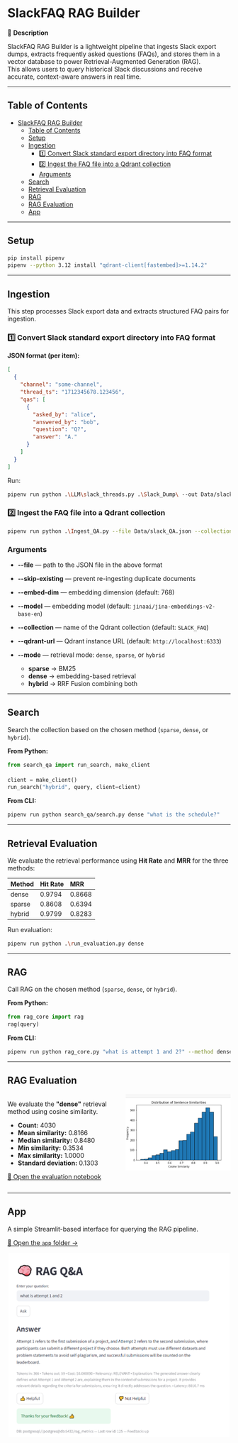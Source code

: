 # SlackFAQ RAG Builder

📝 **Description**

SlackFAQ RAG Builder is a lightweight pipeline that ingests Slack export dumps, extracts frequently asked questions (FAQs), and stores them in a vector database to power Retrieval-Augmented Generation (RAG).  
This allows users to query historical Slack discussions and receive accurate, context-aware answers in real time.

---

## Table of Contents
- [SlackFAQ RAG Builder](#slackfaq-rag-builder)
  - [Table of Contents](#table-of-contents)
  - [Setup](#setup)
  - [Ingestion](#ingestion)
    - [1️⃣ Convert Slack standard export directory into FAQ format](#1️⃣-convert-slack-standard-export-directory-into-faq-format)
    - [2️⃣ Ingest the FAQ file into a Qdrant collection](#2️⃣-ingest-the-faq-file-into-a-qdrant-collection)
    - [Arguments](#arguments)
  - [Search](#search)
  - [Retrieval Evaluation](#retrieval-evaluation)
  - [RAG](#rag)
  - [RAG Evaluation](#rag-evaluation)
  - [App](#app)

---

## Setup

```bash
pip install pipenv
pipenv --python 3.12 install "qdrant-client[fastembed]>=1.14.2"

```


---

## Ingestion

This step processes Slack export data and extracts structured FAQ pairs for ingestion.

### 1️⃣ Convert Slack standard export directory into FAQ format

**JSON format (per item):**
```json
[
  {
    "channel": "some-channel",
    "thread_ts": "1712345678.123456",
    "qas": [
      {
        "asked_by": "alice",
        "answered_by": "bob",
        "question": "Q?",
        "answer": "A."
      }
    ]
  }
]
```

Run:
```bash
pipenv run python .\LLM\slack_threads.py .\Slack_Dump\ --out Data/slack_QA.json --extract
```

### 2️⃣ Ingest the FAQ file into a Qdrant collection

```bash
pipenv run python .\Ingest_QA.py --file Data/slack_QA.json --collection slack_dense --mode dense --skip-existing
```

### Arguments
- **--file** — path to the JSON file in the above format  
- **--skip-existing** — prevent re-ingesting duplicate documents  
- **--embed-dim** — embedding dimension (default: 768)  
- **--model** — embedding model (default: `jinaai/jina-embeddings-v2-base-en`)  
- **--collection** — name of the Qdrant collection (default: `SLACK_FAQ`)  
- **--qdrant-url** — Qdrant instance URL (default: `http://localhost:6333`)  
- **--mode** — retrieval mode: `dense`, `sparse`, or `hybrid`  

   - **sparse** → BM25  
   - **dense** → embedding-based retrieval  
   - **hybrid** → RRF Fusion combining both



---

## Search

Search the collection based on the chosen method (`sparse`, `dense`, or `hybrid`).

**From Python:**
```python
from search_qa import run_search, make_client

client = make_client()
run_search("hybrid", query, client=client)
```

**From CLI:**
```bash
pipenv run python search_qa/search.py dense "what is the schedule?"
```

---

## Retrieval Evaluation

We evaluate the retrieval performance using **Hit Rate** and **MRR** for the three methods:

| Method | Hit Rate | MRR |
|:-------|:----------|:----|
| dense  | 0.9794 | 0.8668 |
| sparse | 0.8608 | 0.6394 |
| hybrid | 0.9799 | 0.8283 |

Run evaluation:
```bash
pipenv run python .\run_evaluation.py dense
```

---

## RAG

Call RAG on the chosen method (`sparse`, `dense`, or `hybrid`).

**From Python:**
```python
from rag_core import rag
rag(query)
```

**From CLI:**
```bash
pipenv run python rag_core.py "what is attempt 1 and 2?" --method dense
```

---

## RAG Evaluation

<div style="display: flex; align-items: flex-start; gap: 30px;">

<div style="flex: 1;">

We evaluate the **"dense"** retrieval method using cosine similarity.

- **Count:** 4030  
- **Mean similarity:** 0.8166  
- **Median similarity:** 0.8480  
- **Min similarity:** 0.3534  
- **Max similarity:** 1.0000  
- **Standard deviation:** 0.1303  

[📓 Open the evaluation notebook](RAG_EVALUATION.ipynb)

</div>

<div style="flex: 1;">
  <a href="RAG_EVALUATION.ipynb">
    <img src="evaluation.PNG" alt="RAG Evaluation Plot" width="350"/>
  </a>
</div>

</div>

---

## App

A simple Streamlit-based interface for querying the RAG pipeline.

[📂 Open the `app` folder →](app)

<p align="center">
  <img src="UI.PNG" alt="RAG App UI" width="500"/>
</p>
